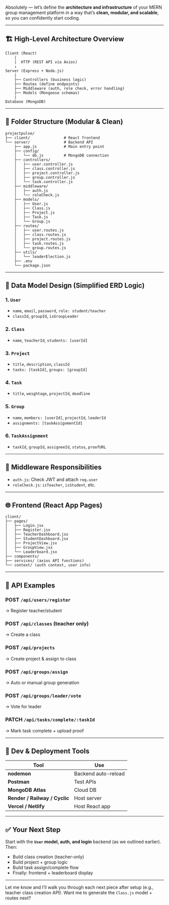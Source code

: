 Absolutely — let’s define the **architecture and infrastructure** of your MERN group management platform in a way that’s **clean, modular, and scalable**, so you can confidently start coding.

---

## 🏗️ High-Level Architecture Overview

```
Client (React)
    |
    |  HTTP (REST API via Axios)
    ↓
Server (Express + Node.js)
    |
    ├── Controllers (business logic)
    ├── Routes (define endpoints)
    ├── Middleware (auth, role check, error handling)
    ├── Models (Mongoose schemas)
    |
Database (MongoDB)
```

---

## 🧱 Folder Structure (Modular & Clean)

```
projectpulse/
├── client/               # React frontend
└── server/               # Backend API
    ├── app.js            # Main entry point
    ├── config/
    │   └── db.js         # MongoDB connection
    ├── controllers/
    │   ├── user.controller.js
    │   ├── class.controller.js
    │   ├── project.controller.js
    │   ├── group.controller.js
    │   └── task.controller.js
    ├── middleware/
    │   ├── auth.js
    │   └── roleCheck.js
    ├── models/
    │   ├── User.js
    │   ├── Class.js
    │   ├── Project.js
    │   ├── Task.js
    │   └── Group.js
    ├── routes/
    │   ├── user.routes.js
    │   ├── class.routes.js
    │   ├── project.routes.js
    │   ├── task.routes.js
    │   └── group.routes.js
    ├── utils/
    │   └── leaderElection.js
    ├── .env
    └── package.json
```

---

## 🧠 Data Model Design (Simplified ERD Logic)

### 1. `User`

* `name`, `email`, `password`, `role: student/teacher`
* `classId`, `groupId`, `isGroupLeader`

### 2. `Class`

* `name`, `teacherId`, `students: [userId]`

### 3. `Project`

* `title`, `description`, `classId`
* `tasks: [taskId]`, `groups: [groupId]`

### 4. `Task`

* `title`, `weightage`, `projectId`, `deadline`

### 5. `Group`

* `name`, `members: [userId]`, `projectId`, `leaderId`
* `assignments: [taskAssignmentId]`

### 6. `TaskAssignment`

* `taskId`, `groupId`, `assigneeId`, `status`, `proofURL`

---

## 🔐 Middleware Responsibilities

* `auth.js`: Check JWT and attach `req.user`
* `roleCheck.js`: `isTeacher`, `isStudent`, etc.

---

## 🌐 Frontend (React App Pages)

```
client/
├── pages/
│   ├── Login.jsx
│   ├── Register.jsx
│   ├── TeacherDashboard.jsx
│   ├── StudentDashboard.jsx
│   ├── ProjectView.jsx
│   ├── GroupView.jsx
│   └── Leaderboard.jsx
├── components/
├── services/ (axios API functions)
└── context/ (auth context, user info)
```

---

## 🧩 API Examples

### POST `/api/users/register`

→ Register teacher/student

### POST `/api/classes` (teacher only)

→ Create a class

### POST `/api/projects`

→ Create project & assign to class

### POST `/api/groups/assign`

→ Auto or manual group generation

### POST `/api/groups/leader/vote`

→ Vote for leader

### PATCH `/api/tasks/complete/:taskId`

→ Mark task complete + upload proof

---

## 🚀 Dev & Deployment Tools

| Tool                          | Use                 |
| ----------------------------- | ------------------- |
| **nodemon**                   | Backend auto-reload |
| **Postman**                   | Test APIs           |
| **MongoDB Atlas**             | Cloud DB            |
| **Render / Railway / Cyclic** | Host server         |
| **Vercel / Netlify**          | Host React app      |

---

## ✅ Your Next Step

Start with the **`User` model, auth, and login** backend (as we outlined earlier). Then:

* Build class creation (teacher-only)
* Build project + group logic
* Build task assign/complete flow
* Finally: frontend + leaderboard display

---

Let me know and I’ll walk you through each next piece after setup (e.g., teacher class creation API). Want me to generate the `Class.js` model + routes next?
